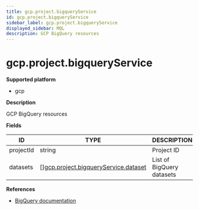```yaml
---
title: gcp.project.bigqueryService
id: gcp.project.bigqueryService
sidebar_label: gcp.project.bigqueryService
displayed_sidebar: MQL
description: GCP BigQuery resources
---
```


# gcp.project.bigqueryService

**Supported platform**

- gcp

**Description**

GCP BigQuery resources

**Fields**

| ID        | TYPE                                                                                    | DESCRIPTION               |
| --------- | --------------------------------------------------------------------------------------- | ------------------------- |
| projectId | string                                                                                  | Project ID                |
| datasets  | &#91;&#93;[gcp.project.bigqueryService.dataset](gcp.project.bigqueryservice.dataset.md) | List of BigQuery datasets |

**References**

- [BigQuery documentation](https://cloud.google.com/bigquery/docs)
